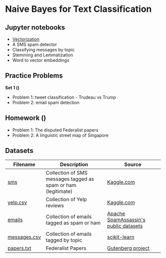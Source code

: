 # Naive Bayes for Text Classification

## Jupyter notebooks

- [Vectorization](https://nbviewer.jupyter.org/github/um-perez-alvaro/Data-Science-Practice/blob/master/Jupyter%20Notebooks/Text%20Classification/notebooks/Vectorization.ipynb)
- A SMS spam detector
- Classifying messages by topic
- Stemming and Lemmatization
- Word to vector embeddings


## Practice Problems

**Set 1 ()**

- Problem 1: tweet classification - Trudeau vs Trump
- Problem 2: email spam detection

## Homework ()

- Problem 1: The disputed Federalist papers
- Problem 2: A linguistic street map of Singapore



## Datasets

Filename | Description |  Source
--- | --- |  --- 
[sms](https://raw.githubusercontent.com/um-perez-alvaro/Data-Science-Practice/master/Data/sms.tsv.txt) | Collection of SMS messages tagged as spam or ham (legitimate) | [Kaggle.com](https://www.kaggle.com/uciml/sms-spam-collection-dataset)
[yelp.csv](https://raw.githubusercontent.com/um-perez-alvaro/Data-Science-Practice/master/Data/yelp.csv) | Collection of Yelp reviews | [Kaggle.com](https://www.kaggle.com/c/yelp-recsys-2013)
[emails](https://raw.githubusercontent.com/um-perez-alvaro/Data-Science-Practice/master/Data/emails.csv) | Collection of emails tagged as spam or ham | [Apache SpamAssassin's public datasets](https://spamassassin.apache.org/old/publiccorpus/)
[messages.csv](https://raw.githubusercontent.com/um-perez-alvaro/Data-Science-Practice/master/Data/messages.csv) | Collection of emails tagged by topic | [scikit-learn](https://scikit-learn.org/0.19/datasets/twenty_newsgroups.html)
[papers.txt](https://raw.githubusercontent.com/um-perez-alvaro/Data-Science-Practice/master/Data/papers.txt) | Federalist Papers | [Gutenberg project](https://www.gutenberg.org/)

